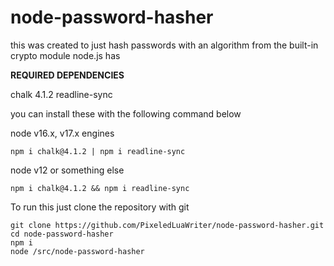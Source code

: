 # node-password-hasher

this was created to just hash passwords with an algorithm from the built-in crypto module node.js has

**REQUIRED DEPENDENCIES**

chalk 4.1.2
readline-sync

you can install these with the following command below

node v16.x, v17.x engines
```shell
npm i chalk@4.1.2 | npm i readline-sync
```

node v12 or something else
```shell
npm i chalk@4.1.2 && npm i readline-sync
```

To run this just clone the repository with git
```shell
git clone https://github.com/PixeledLuaWriter/node-password-hasher.git
cd node-password-hasher
npm i
node /src/node-password-hasher
```
